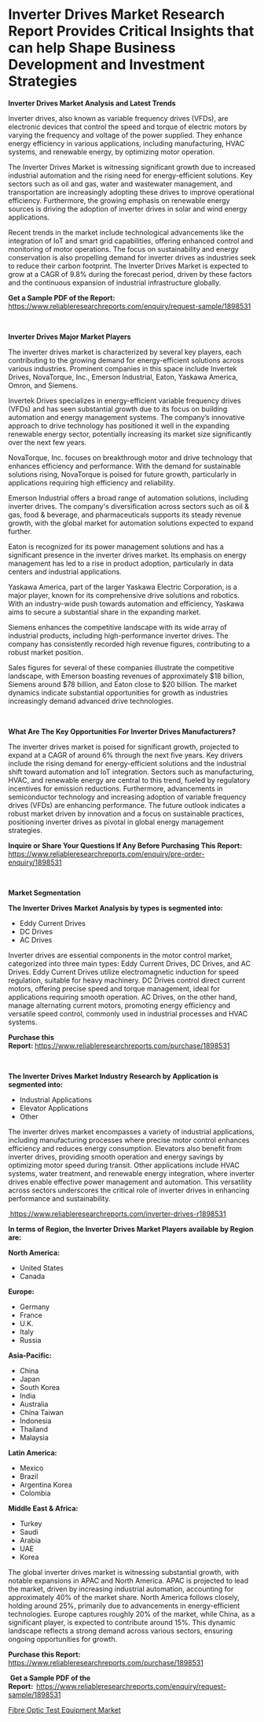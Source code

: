 <p><h1>Inverter Drives Market Research Report Provides Critical Insights that can help Shape Business Development and Investment Strategies</h1></p><p><strong>Inverter Drives Market Analysis and Latest Trends</strong></p>
<p><p>Inverter drives, also known as variable frequency drives (VFDs), are electronic devices that control the speed and torque of electric motors by varying the frequency and voltage of the power supplied. They enhance energy efficiency in various applications, including manufacturing, HVAC systems, and renewable energy, by optimizing motor operation.</p><p>The Inverter Drives Market is witnessing significant growth due to increased industrial automation and the rising need for energy-efficient solutions. Key sectors such as oil and gas, water and wastewater management, and transportation are increasingly adopting these drives to improve operational efficiency. Furthermore, the growing emphasis on renewable energy sources is driving the adoption of inverter drives in solar and wind energy applications. </p><p>Recent trends in the market include technological advancements like the integration of IoT and smart grid capabilities, offering enhanced control and monitoring of motor operations. The focus on sustainability and energy conservation is also propelling demand for inverter drives as industries seek to reduce their carbon footprint. The Inverter Drives Market is expected to grow at a CAGR of 9.8% during the forecast period, driven by these factors and the continuous expansion of industrial infrastructure globally.</p></p>
<p><strong>Get a Sample PDF of the Report:&nbsp;</strong> <a href="https://www.reliableresearchreports.com/enquiry/request-sample/1898531?utm_campaign=3364&utm_medium=2&utm_source=Github&utm_content=ia&utm_term=08042025&utm_id=inverter-drives">https://www.reliableresearchreports.com/enquiry/request-sample/1898531</a></p>
<p>&nbsp;</p>
<p><strong>Inverter Drives Major Market Players</strong></p>
<p><p>The inverter drives market is characterized by several key players, each contributing to the growing demand for energy-efficient solutions across various industries. Prominent companies in this space include Invertek Drives, NovaTorque, Inc., Emerson Industrial, Eaton, Yaskawa America, Omron, and Siemens.</p><p>Invertek Drives specializes in energy-efficient variable frequency drives (VFDs) and has seen substantial growth due to its focus on building automation and energy management systems. The company’s innovative approach to drive technology has positioned it well in the expanding renewable energy sector, potentially increasing its market size significantly over the next few years.</p><p>NovaTorque, Inc. focuses on breakthrough motor and drive technology that enhances efficiency and performance. With the demand for sustainable solutions rising, NovaTorque is poised for future growth, particularly in applications requiring high efficiency and reliability.</p><p>Emerson Industrial offers a broad range of automation solutions, including inverter drives. The company's diversification across sectors such as oil & gas, food & beverage, and pharmaceuticals supports its steady revenue growth, with the global market for automation solutions expected to expand further. </p><p>Eaton is recognized for its power management solutions and has a significant presence in the inverter drives market. Its emphasis on energy management has led to a rise in product adoption, particularly in data centers and industrial applications.</p><p>Yaskawa America, part of the larger Yaskawa Electric Corporation, is a major player, known for its comprehensive drive solutions and robotics. With an industry-wide push towards automation and efficiency, Yaskawa aims to secure a substantial share in the expanding market.</p><p>Siemens enhances the competitive landscape with its wide array of industrial products, including high-performance inverter drives. The company has consistently recorded high revenue figures, contributing to a robust market position.</p><p>Sales figures for several of these companies illustrate the competitive landscape, with Emerson boasting revenues of approximately $18 billion, Siemens around $78 billion, and Eaton close to $20 billion. The market dynamics indicate substantial opportunities for growth as industries increasingly demand advanced drive technologies.</p></p>
<p>&nbsp;</p>
<p><strong>What Are The Key Opportunities For Inverter Drives Manufacturers?</strong></p>
<p><p>The inverter drives market is poised for significant growth, projected to expand at a CAGR of around 6% through the next five years. Key drivers include the rising demand for energy-efficient solutions and the industrial shift toward automation and IoT integration. Sectors such as manufacturing, HVAC, and renewable energy are central to this trend, fueled by regulatory incentives for emission reductions. Furthermore, advancements in semiconductor technology and increasing adoption of variable frequency drives (VFDs) are enhancing performance. The future outlook indicates a robust market driven by innovation and a focus on sustainable practices, positioning inverter drives as pivotal in global energy management strategies.</p></p>
<p><strong>Inquire or Share Your Questions If Any Before Purchasing This Report:</strong> <a href="https://www.reliableresearchreports.com/enquiry/pre-order-enquiry/1898531?utm_campaign=3364&utm_medium=2&utm_source=Github&utm_content=ia&utm_term=08042025&utm_id=inverter-drives">https://www.reliableresearchreports.com/enquiry/pre-order-enquiry/1898531</a></p>
<p>&nbsp;</p>
<p><strong>Market Segmentation</strong></p>
<p><strong>The Inverter Drives Market Analysis by types is segmented into:</strong></p>
<p><ul><li>Eddy Current Drives</li><li>DC Drives</li><li>AC Drives</li></ul></p>
<p><p>Inverter drives are essential components in the motor control market, categorized into three main types: Eddy Current Drives, DC Drives, and AC Drives. Eddy Current Drives utilize electromagnetic induction for speed regulation, suitable for heavy machinery. DC Drives control direct current motors, offering precise speed and torque management, ideal for applications requiring smooth operation. AC Drives, on the other hand, manage alternating current motors, promoting energy efficiency and versatile speed control, commonly used in industrial processes and HVAC systems.</p></p>
<p><strong>Purchase this Report:&nbsp;</strong><a href="https://www.reliableresearchreports.com/purchase/1898531?utm_campaign=3364&utm_medium=2&utm_source=Github&utm_content=ia&utm_term=08042025&utm_id=inverter-drives">https://www.reliableresearchreports.com/purchase/1898531</a></p>
<p>&nbsp;</p>
<p><strong>The Inverter Drives Market Industry Research by Application is segmented into:</strong></p>
<p><ul><li>Industrial Applications</li><li>Elevator Applications</li><li>Other</li></ul></p>
<p><p>The inverter drives market encompasses a variety of industrial applications, including manufacturing processes where precise motor control enhances efficiency and reduces energy consumption. Elevators also benefit from inverter drives, providing smooth operation and energy savings by optimizing motor speed during transit. Other applications include HVAC systems, water treatment, and renewable energy integration, where inverter drives enable effective power management and automation. This versatility across sectors underscores the critical role of inverter drives in enhancing performance and sustainability.</p></p>
<p><a href="https://www.reliableresearchreports.com/inverter-drives-r1898531?utm_campaign=3364&utm_medium=2&utm_source=Github&utm_content=ia&utm_term=08042025&utm_id=inverter-drives">&nbsp;https://www.reliableresearchreports.com/inverter-drives-r1898531</a></p>
<p><strong>In terms of Region, the Inverter Drives Market Players available by Region are:</strong></p>
<p>
    <p> <strong> North America: </strong>
        <ul>
            <li>United States</li>
            <li>Canada</li>
        </ul>
        </p> 
    <p> <strong> Europe: </strong>
        <ul>
            <li>Germany</li>
            <li>France</li>
            <li>U.K.</li>
            <li>Italy</li>
            <li>Russia</li>
        </ul>
        </p> 
    <p> <strong> Asia-Pacific: </strong>
        <ul>
            <li>China</li>
            <li>Japan</li>
            <li>South Korea</li>
            <li>India</li>
            <li>Australia</li>
            <li>China Taiwan</li>
            <li>Indonesia</li>
            <li>Thailand</li>
            <li>Malaysia</li>
        </ul>
        </p> 
    <p> <strong> Latin America: </strong>
        <ul>
            <li>Mexico</li>
            <li>Brazil</li>
            <li>Argentina Korea</li>
            <li>Colombia</li>
        </ul>
        </p> 
    <p> <strong> Middle East & Africa: </strong>
        <ul>
            <li>Turkey</li>
            <li>Saudi</li>
            <li>Arabia</li>
            <li>UAE</li>
            <li>Korea</li>
        </ul>
    </p>
    </p>
<p><p>The global inverter drives market is witnessing substantial growth, with notable expansions in APAC and North America. APAC is projected to lead the market, driven by increasing industrial automation, accounting for approximately 40% of the market share. North America follows closely, holding around 25%, primarily due to advancements in energy-efficient technologies. Europe captures roughly 20% of the market, while China, as a significant player, is expected to contribute around 15%. This dynamic landscape reflects a strong demand across various sectors, ensuring ongoing opportunities for growth.</p></p>
<p><strong>Purchase this Report: </strong><a href="https://www.reliableresearchreports.com/purchase/1898531?utm_campaign=3364&utm_medium=2&utm_source=Github&utm_content=ia&utm_term=08042025&utm_id=inverter-drives">https://www.reliableresearchreports.com/purchase/1898531</a></p>
<p>&nbsp;<strong>Get a Sample PDF of the Report:&nbsp;&nbsp;</strong><a href="https://www.reliableresearchreports.com/enquiry/request-sample/1898531?utm_campaign=3364&utm_medium=2&utm_source=Github&utm_content=ia&utm_term=08042025&utm_id=inverter-drives">https://www.reliableresearchreports.com/enquiry/request-sample/1898531</a></p>
<p><strong></strong></p>
<p><p><a href="https://github.com/kmettjanksj7/Market-Research-Report-List-1/blob/main/fibre-optic-test-equipment-market.md?utm_campaign=3364&utm_medium=2&utm_source=Github&utm_content=ia&utm_term=08042025&utm_id=inverter-drives">Fibre Optic Test Equipment Market</a></p></p>